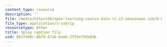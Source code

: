 ```yaml
---
content_type: resource
description: ''
file: /media/https%3A/open-learning-course-data-rc.s3.amazonaws.com/8-04-quantum-physics-i-spring-2016/0b1f4d0c8bf947a6bae62f55e750e83b_0T83-47Vi-M.srt
file_type: application/x-subrip
resourcetype: Other
title: 3play caption file
uid: 0b1f4d0c-8bf9-47a6-bae6-2f55e750e83b
---
```

